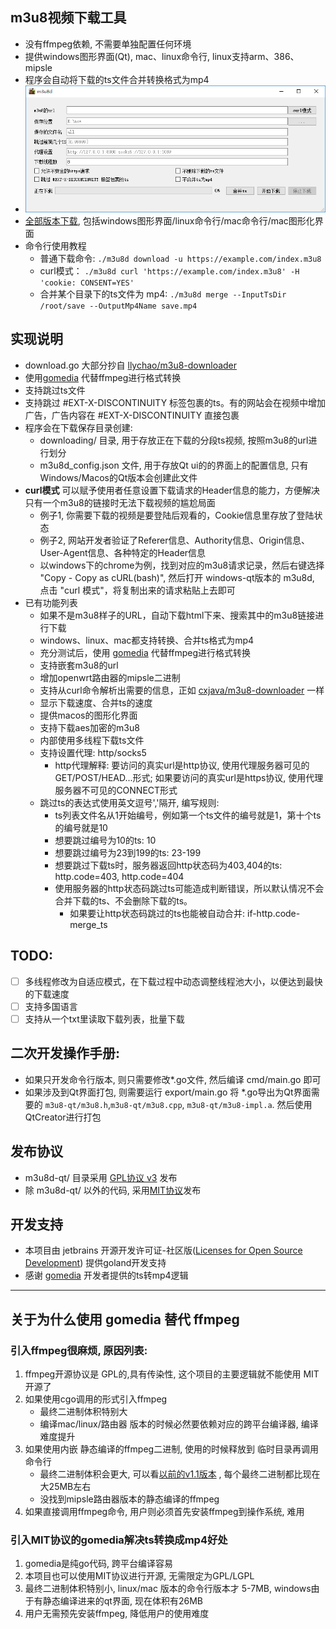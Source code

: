 
## m3u8视频下载工具
* 没有ffmpeg依赖, 不需要单独配置任何环境
* 提供windows图形界面(Qt), mac、linux命令行, linux支持arm、386、mipsle 
* 程序会自动将下载的ts文件合并转换格式为mp4
* ![](m3u8d-qt/screenshot.png)
* [全部版本下载](https://github.com/orestonce/m3u8d/releases ), 包括windows图形界面/linux命令行/mac命令行/mac图形化界面   
* 命令行使用教程
  * 普通下载命令: `./m3u8d download -u https://example.com/index.m3u8`
  * curl模式： `./m3u8d curl 'https://example.com/index.m3u8' -H 'cookie: CONSENT=YES'`
  * 合并某个目录下的ts文件为 mp4: `./m3u8d merge --InputTsDir /root/save --OutputMp4Name save.mp4` 
## 实现说明
* download.go 大部分抄自 [llychao/m3u8-downloader](https://github.com/llychao/m3u8-downloader)
* 使用[gomedia](https://github.com/yapingcat/gomedia) 代替ffmpeg进行格式转换
* 支持跳过ts文件
* 支持跳过 #EXT-X-DISCONTINUITY 标签包裹的ts。有的网站会在视频中增加广告，广告内容在 #EXT-X-DISCONTINUITY 直接包裹
* 程序会在下载保存目录创建:
    * downloading/ 目录, 用于存放正在下载的分段ts视频, 按照m3u8的url进行划分
    * m3u8d_config.json 文件, 用于存放Qt ui的的界面上的配置信息, 只有Windows/Macos的Qt版本会创建此文件
* **curl模式** 可以赋予使用者任意设置下载请求的Header信息的能力，方便解决只有一个m3u8的链接时无法下载视频的尴尬局面
  * 例子1, 你需要下载的视频是要登陆后观看的，Cookie信息里存放了登陆状态
  * 例子2, 网站开发者验证了Referer信息、Authority信息、Origin信息、User-Agent信息、各种特定的Header信息
  * 以windows下的chrome为例，找到对应的m3u8请求记录，然后右键选择 "Copy - Copy as cURL(bash)", 
    然后打开 windows-qt版本的 m3u8d, 点击 "curl 模式"，将复制出来的请求粘贴上去即可
* 已有功能列表
  * 如果不是m3u8样子的URL，自动下载html下来、搜索其中的m3u8链接进行下载
  * windows、linux、mac都支持转换、合并ts格式为mp4
  * 充分测试后，使用 [gomedia](https://github.com/yapingcat/gomedia) 代替ffmpeg进行格式转换
  * 支持嵌套m3u8的url
  * 增加openwrt路由器的mipsle二进制
  * 支持从curl命令解析出需要的信息，正如 [cxjava/m3u8-downloader](https://github.com/cxjava/m3u8-downloader) 一样
  * 显示下载速度、合并ts的速度
  * 提供macos的图形化界面
  * 支持下载aes加密的m3u8
  * 内部使用多线程下载ts文件
  * 支持设置代理: http/socks5
    * http代理解释: 要访问的真实url是http协议, 使用代理服务器可见的GET/POST/HEAD...形式; 如果要访问的真实url是https协议, 使用代理服务器不可见的CONNECT形式
  * 跳过ts的表达式使用英文逗号','隔开, 编写规则:
    * ts列表文件名从1开始编号，例如第一个ts文件的编号就是1，第十个ts的编号就是10
    * 想要跳过编号为10的ts: 10
    * 想要跳过编号为23到199的ts: 23-199
    * 想要跳过下载ts时，服务器返回http状态码为403,404的ts: http.code=403, http.code=404
    * 使用服务器的http状态码跳过ts可能造成判断错误，所以默认情况不会合并下载的ts、不会删除下载的ts。 
      * 如果要让http状态码跳过的ts也能被自动合并: if-http.code-merge_ts
    
## TODO:
  * [ ] 多线程修改为自适应模式，在下载过程中动态调整线程池大小，以便达到最快的下载速度
  * [ ] 支持多国语言
  * [ ] 支持从一个txt里读取下载列表，批量下载
## 二次开发操作手册:
* 如果只开发命令行版本, 则只需要修改*.go文件, 然后编译 cmd/main.go 即可
* 如果涉及到Qt界面打包, 则需要运行 export/main.go 将 *.go导出为Qt界面需要的
`m3u8-qt/m3u8.h`,`m3u8-qt/m3u8.cpp`, `m3u8-qt/m3u8-impl.a`. 然后使用QtCreator进行打包
## 发布协议
* m3u8d-qt/ 目录采用 [GPL协议 v3](m3u8d-qt/LICENSE) 发布
* 除 m3u8d-qt/ 以外的代码, 采用[MIT协议](LICENSE)发布 
## 开发支持
 * 本项目由 jetbrains 开源开发许可证-社区版([Licenses for Open Source Development](https://jb.gg/OpenSourceSupport)) 提供goland开发支持
 * 感谢 [gomedia](https://github.com/yapingcat/gomedia) 开发者提供的ts转mp4逻辑
 
----------------------------------
## 关于为什么使用 gomedia 替代 ffmpeg
### 引入ffmpeg很麻烦, 原因列表:
1. ffmpeg开源协议是 GPL的,具有传染性, 这个项目的主要逻辑就不能使用 MIT 开源了
2. 如果使用cgo调用的形式引入ffmpeg
    * 最终二进制体积特别大
    * 编译mac/linux/路由器 版本的时候必然要依赖对应的跨平台编译器, 编译难度提升
3. 如果使用内嵌 静态编译的ffmpeg二进制, 使用的时候释放到 临时目录再调用命令行
    * 最终二进制体积会更大, 可以看[以前的v1.1版本](https://github.com/orestonce/m3u8d/releases/tag/v1.1) , 每个最终二进制都比现在大25MB左右
    * 没找到mipsle路由器版本的静态编译的ffmpeg
4. 如果直接调用ffmpeg命令, 用户则必须首先安装ffmpeg到操作系统, 难用
### 引入MIT协议的gomedia解决ts转换成mp4好处
1. gomedia是纯go代码, 跨平台编译容易
2. 本项目也可以使用MIT协议进行开源, 无需限定为GPL/LGPL
3. 最终二进制体积特别小, linux/mac 版本的命令行版本才 5-7MB, windows由于有静态编译进来的qt界面, 现在体积有26MB
4. 用户无需预先安装ffmpeg, 降低用户的使用难度
